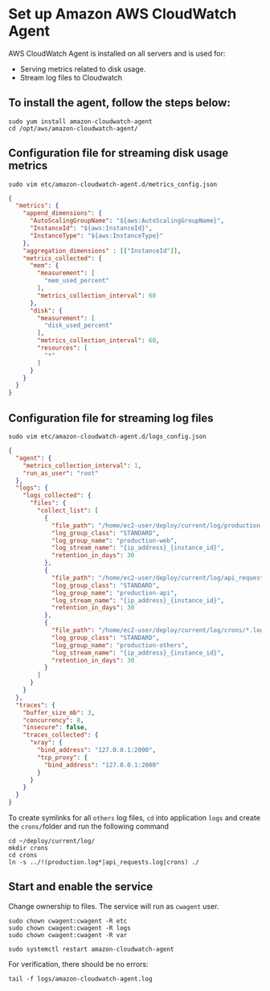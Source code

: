 Set up Amazon AWS CloudWatch Agent
====================

AWS CloudWatch Agent is installed on all servers and is used for:
- Serving metrics related to disk usage.
- Stream log files to Cloudwatch

To install the agent, follow the steps below:
-----------------------------

```
sudo yum install amazon-cloudwatch-agent
cd /opt/aws/amazon-cloudwatch-agent/
```

Configuration file for streaming disk usage metrics
-----------------------------
```
sudo vim etc/amazon-cloudwatch-agent.d/metrics_config.json
```

```json
{
  "metrics": {
    "append_dimensions": {
      "AutoScalingGroupName": "${aws:AutoScalingGroupName}",
      "InstanceId": "${aws:InstanceId}",
      "InstanceType": "${aws:InstanceType}"
    },
    "aggregation_dimensions" : [["InstanceId"]],
    "metrics_collected": {
      "mem": {
        "measurement": [
          "mem_used_percent"
        ],
        "metrics_collection_interval": 60
      },
      "disk": {
        "measurement": [
          "disk_used_percent"
        ],
        "metrics_collection_interval": 60,
        "resources": [
          "*"
        ]
      }
    }
  }
}
```

Configuration file for streaming log files
-----------------------------
```
sudo vim etc/amazon-cloudwatch-agent.d/logs_config.json
```
```json
{
  "agent": {
    "metrics_collection_interval": 1,
    "run_as_user": "root"
  },
  "logs": {
    "logs_collected": {
      "files": {
        "collect_list": [
          {
            "file_path": "/home/ec2-user/deploy/current/log/production.log",
            "log_group_class": "STANDARD",
            "log_group_name": "production-web",
            "log_stream_name": "{ip_address}_{instance_id}",
            "retention_in_days": 30
          },
          {
            "file_path": "/home/ec2-user/deploy/current/log/api_requests.log",
            "log_group_class": "STANDARD",
            "log_group_name": "production-api",
            "log_stream_name": "{ip_address}_{instance_id}",
            "retention_in_days": 30
          },
          {
            "file_path": "/home/ec2-user/deploy/current/log/crons/*.log",
            "log_group_class": "STANDARD",
            "log_group_name": "production-others",
            "log_stream_name": "{ip_address}_{instance_id}",
            "retention_in_days": 30
          }
        ]
      }
    }
  },
  "traces": {
    "buffer_size_mb": 3,
    "concurrency": 8,
    "insecure": false,
    "traces_collected": {
      "xray": {
        "bind_address": "127.0.0.1:2000",
        "tcp_proxy": {
          "bind_address": "127.0.0.1:2000"
        }
      }
    }
  }
}
```

To create symlinks for all `others` log files, `cd` into application `logs` 
and create the `crons/`folder and run the following command
```
cd ~/deploy/current/log/
mkdir crons
cd crons
ln -s ../!(production.log*|api_requests.log|crons) ./
```
  
Start and enable the service
-----------------------------

Change ownership to files. The service will run as `cwagent` user.
```
sudo chown cwagent:cwagent -R etc
sudo chown cwagent:cwagent -R logs
sudo chown cwagent:cwagent -R var

sudo systemctl restart amazon-cloudwatch-agent
```

For verification, there should be no errors:
```
tail -f logs/amazon-cloudwatch-agent.log 
```

